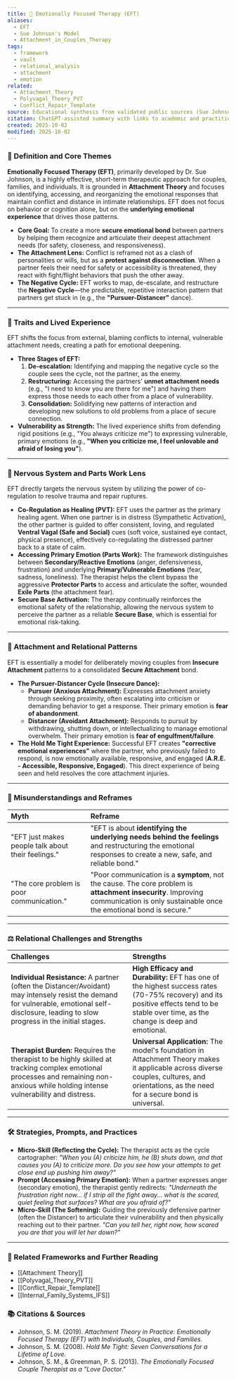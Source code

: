 ```yaml
---
title: 💖 Emotionally Focused Therapy (EFT)
aliases:
  - EFT
  - Sue Johnson's Model
  - Attachment_in_Couples_Therapy
tags:
  - framework
  - vault
  - relational_analysis
  - attachment
  - emotion
related:
  - Attachment_Theory
  - Polyvagal_Theory_PVT
  - Conflict_Repair_Template
source: Educational synthesis from validated public sources (Sue Johnson's model)
citation: ChatGPT-assisted summary with links to academic and practitioner materials
created: 2025-10-02
modified: 2025-10-02
---
```


<!-- @format -->

### 🧩 Definition and Core Themes

**Emotionally Focused Therapy (EFT)**, primarily developed by Dr. Sue Johnson, is a highly effective, short-term therapeutic approach for couples, families, and individuals. It is grounded in **Attachment Theory** and focuses on identifying, accessing, and reorganizing the emotional responses that maintain conflict and distance in intimate relationships. EFT does not focus on behavior or cognition alone, but on the **underlying emotional experience** that drives those patterns.

- **Core Goal:** To create a more **secure emotional bond** between partners by helping them recognize and articulate their deepest attachment needs (for safety, closeness, and responsiveness).
- **The Attachment Lens:** Conflict is reframed not as a clash of personalities or wills, but as a **protest against disconnection**. When a partner feels their need for safety or accessibility is threatened, they react with fight/flight behaviors that push the other away.
- **The Negative Cycle:** EFT works to map, de-escalate, and restructure the **Negative Cycle**—the predictable, repetitive interaction pattern that partners get stuck in (e.g., the **"Pursuer-Distancer"** dance).

---

### 🌿 Traits and Lived Experience

EFT shifts the focus from external, blaming conflicts to internal, vulnerable attachment needs, creating a path for emotional deepening.

- **Three Stages of EFT:**
  1.  **De-escalation:** Identifying and mapping the negative cycle so the couple sees the cycle, not the partner, as the enemy.
  2.  **Restructuring:** Accessing the partners' **unmet attachment needs** (e.g., "I need to know you are there for me") and having them express those needs to each other from a place of vulnerability.
  3.  **Consolidation:** Solidifying new patterns of interaction and developing new solutions to old problems from a place of secure connection.
- **Vulnerability as Strength:** The lived experience shifts from defending rigid positions (e.g., "You always criticize me") to expressing vulnerable, primary emotions (e.g., **"When you criticize me, I feel unlovable and afraid of losing you"**).

---

### 🧠 Nervous System and Parts Work Lens

EFT directly targets the nervous system by utilizing the power of co-regulation to resolve trauma and repair ruptures.

- **Co-Regulation as Healing (PVT):** EFT uses the partner as the primary healing agent. When one partner is in distress (Sympathetic Activation), the other partner is guided to offer consistent, loving, and regulated **Ventral Vagal (Safe and Social)** cues (soft voice, sustained eye contact, physical presence), effectively co-regulating the distressed partner back to a state of calm.
- **Accessing Primary Emotion (Parts Work):** The framework distinguishes between **Secondary/Reactive Emotions** (anger, defensiveness, frustration) and underlying **Primary/Vulnerable Emotions** (fear, sadness, loneliness). The therapist helps the client bypass the aggressive **Protector Parts** to access and articulate the softer, wounded **Exile Parts** (the attachment fear).
- **Secure Base Activation:** The therapy continually reinforces the emotional safety of the relationship, allowing the nervous system to perceive the partner as a reliable **Secure Base**, which is essential for emotional risk-taking.

---

### 💞 Attachment and Relational Patterns

EFT is essentially a model for deliberately moving couples from **Insecure Attachment** patterns to a consolidated **Secure Attachment** bond.

- **The Pursuer-Distancer Cycle (Insecure Dance):**
  - **Pursuer (Anxious Attachment):** Expresses attachment anxiety through seeking proximity, often escalating into criticism or demanding behavior to get a response. Their primary emotion is **fear of abandonment**.
  - **Distancer (Avoidant Attachment):** Responds to pursuit by withdrawing, shutting down, or intellectualizing to manage emotional overwhelm. Their primary emotion is **fear of engulfment/failure**.
- **The Hold Me Tight Experience:** Successful EFT creates **"corrective emotional experiences"** where the partner, who previously failed to respond, is now emotionally available, responsive, and engaged (**A.R.E. - Accessible, Responsive, Engaged**). This direct experience of being seen and held resolves the core attachment injuries.

---

### 🔄 Misunderstandings and Reframes

| Myth                                               | Reframe                                                                                                                                                                             |
| :------------------------------------------------- | :---------------------------------------------------------------------------------------------------------------------------------------------------------------------------------- |
| "EFT just makes people talk about their feelings." | "EFT is about **identifying the underlying needs behind the feelings** and restructuring the emotional responses to create a new, safe, and reliable bond."                         |
| "The core problem is poor communication."          | "Poor communication is a **symptom**, not the cause. The core problem is **attachment insecurity**. Improving communication is only sustainable once the emotional bond is secure." |

---

### ⚖️ Relational Challenges and Strengths

| Challenges                                                                                                                                                                                     | Strengths                                                                                                                                                                                  |
| :--------------------------------------------------------------------------------------------------------------------------------------------------------------------------------------------- | :----------------------------------------------------------------------------------------------------------------------------------------------------------------------------------------- |
| **Individual Resistance:** A partner (often the Distancer/Avoidant) may intensely resist the demand for vulnerable, emotional self-disclosure, leading to slow progress in the initial stages. | **High Efficacy and Durability:** EFT has one of the highest success rates (70-75% recovery) and its positive effects tend to be stable over time, as the change is deep and emotional.    |
| **Therapist Burden:** Requires the therapist to be highly skilled at tracking complex emotional processes and remaining non-anxious while holding intense vulnerability and distress.          | **Universal Application:** The model's foundation in Attachment Theory makes it applicable across diverse couples, cultures, and orientations, as the need for a secure bond is universal. |

---

### 🛠️ Strategies, Prompts, and Practices

- **Micro-Skill (Reflecting the Cycle):** The therapist acts as the cycle cartographer: _"When you (A) criticize him, he (B) shuts down, and that causes you (A) to criticize more. Do you see how your attempts to get close end up pushing him away?"_
- **Prompt (Accessing Primary Emotion):** When a partner expresses anger (secondary emotion), the therapist gently redirects: _"Underneath the frustration right now... if I strip all the fight away... what is the scared, quiet feeling that surfaces? What are you afraid of?"_
- **Micro-Skill (The Softening):** Guiding the previously defensive partner (often the Distancer) to articulate their vulnerability and then physically reaching out to their partner. _"Can you tell her, right now, how scared you are that you will let her down?"_

---

### 🔗 Related Frameworks and Further Reading

- [[Attachment Theory]]
- [[Polyvagal_Theory_PVT]]
- [[Conflict_Repair_Template]]
- [[Internal_Family_Systems_IFS]]

### 📚 Citations & Sources

- Johnson, S. M. (2019). _Attachment Theory in Practice: Emotionally Focused Therapy (EFT) with Individuals, Couples, and Families._
- Johnson, S. M. (2008). _Hold Me Tight: Seven Conversations for a Lifetime of Love._
- Johnson, S. M., & Greenman, P. S. (2013). _The Emotionally Focused Couple Therapist as a "Love Doctor."_
